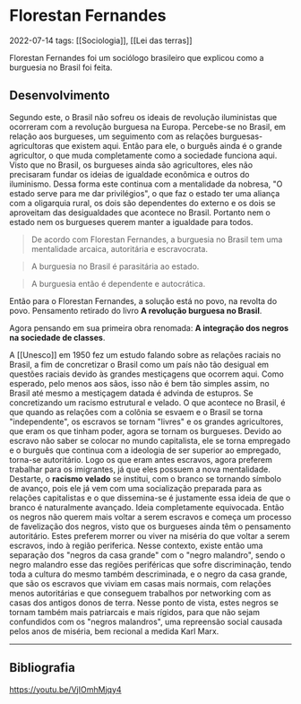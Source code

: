 # Florestan Fernandes
2022-07-14
tags: [[Sociologia]], [[Lei das terras]]

Florestan Fernandes foi um sociólogo brasileiro que explicou como a burguesia no Brasil foi feita.

## Desenvolvimento

Segundo este, o Brasil não sofreu os ideais de revolução iluministas que ocorreram com a revolução burguesa na Europa. Percebe-se no Brasil, em relação aos burgueses, um seguimento com as relações burguesas-agricultoras que existem aqui. Então para ele, o burguês ainda é o grande agricultor, o que muda completamente como a sociedade funciona aqui.
Visto que no Brasil, os burgueses ainda são agricultores, eles não precisaram fundar os ideias de igualdade econômica e outros do iluminismo. Dessa forma este continua com a mentalidade da nobresa, "O estado serve para me dar privilégios", o que faz o estado ter uma aliança com a oligarquia rural, os dois são dependentes do externo e os dois se aproveitam das desigualdades que acontece no Brasil. Portanto nem o estado nem os burgueses querem manter a igualdade para todos.

> De acordo com Florestan Fernandes, a burguesia no Brasil tem uma mentalidade arcaica, autoritária e escravocrata.

> A burguesia no Brasil é parasitária ao estado.

> A burguesia então é dependente e autocrática.

Então para o Florestan Fernandes, a solução está no povo, na revolta do povo. Pensamento retirado do livro **A revolução burguesa no Brasil**.

Agora pensando em sua primeira obra renomada: **A integração dos negros na sociedade de classes**.

A [[Unesco]] em 1950 fez um estudo falando sobre as relações raciais no Brasil, a fim de concretizar o Brasil como um país não tão desigual em questões raciais devido às grandes mestiçagens que ocorrem aqui. Como esperado, pelo menos aos sãos, isso não é bem tão simples assim, no Brasil até mesmo a mestiçagem datada é advinda de estupros. Se concretizando um racismo estrutural e velado.
O que acontece no Brasil, é que quando as relações com a colônia se esvaem e o Brasil se torna "independente", os escravos se tornam "livres" e os grandes agricultores, que eram os que tinham poder, agora se tornam os burgueses. Devido ao escravo não saber se colocar no mundo capitalista, ele se torna empregado e o burguês que continua com a ideologia de ser superior ao empregado, torna-se autoritário. Logo os que eram antes escravos, agora preferem trabalhar para os imigrantes, já que eles possuem a nova mentalidade.
Destarte, o **racismo velado** se institui, com o branco se tornando símbolo de avanço, pois ele já vem com uma socialização preparada para as relações capitalistas e o que dissemina-se é justamente essa ideia de que o branco é  naturalmente avançado. Ideia completamente equivocada.
Então os negros não querem mais voltar a serem escravos e começa um processo de favelização dos negros, visto que os burgueses ainda têm o pensamento autoritário. Estes preferem morrer ou viver na miséria do que voltar a serem escravos, indo à região periferica.
Nesse contexto, existe então uma separação dos "negros da casa grande" com o "negro malandro", sendo o negro malandro esse das regiões periféricas que sofre discriminação, tendo toda a cultura do mesmo também descriminada, e o negro da casa grande, que são os escravos que viviam em casas mais normais, com relações menos autoritárias e que conseguem trabalhos por networking com as casas dos antigos donos de terra. Nesse ponto de vista, estes negros se tornam também mais patriarcais e mais rígidos, para que não sejam confundidos com os "negros malandros", uma repreensão social causada pelos anos de miséria, bem recional a medida Karl Marx.

-----------------------------------------------
## Bibliografia

https://youtu.be/VjIOmhMjqy4

